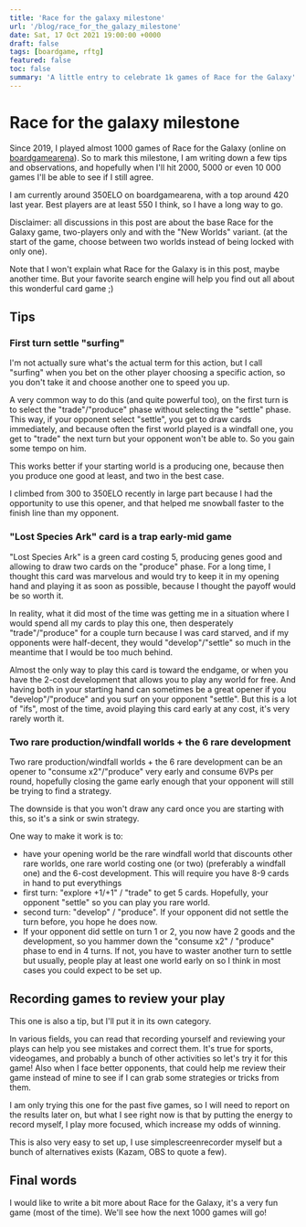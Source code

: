 ```yaml
---
title: 'Race for the galaxy milestone'
url: '/blog/race_for_the_galazy_milestone'
date: Sat, 17 Oct 2021 19:00:00 +0000
draft: false
tags: [boardgame, rftg]
featured: false
toc: false
summary: 'A little entry to celebrate 1k games of Race for the Galaxy'
---
```


# Race for the galaxy milestone

Since 2019, I played almost 1000 games of Race for the Galaxy (online on [boardgamearena](https://boardgamearena.com/)). So to mark this milestone, I am writing down a few tips and observations, and hopefully when I'll hit 2000, 5000 or even 10 000 games I'll be able to see if I still agree.

I am currently around 350ELO on boardgamearena, with a top around 420 last year. Best players are at least 550 I think, so I have a long way to go.

Disclaimer: all discussions in this post are about the base Race for the Galaxy game, two-players only and with the "New Worlds" variant. (at the start of the game, choose between two worlds instead of being locked with only one).

Note that I won't explain what Race for the Galaxy is in this post, maybe another time. But your favorite search engine will help you find out all about this wonderful card game ;)

## Tips

### First turn settle "surfing"

I'm not actually sure what's the actual term for this action, but I call "surfing" when you bet on the other player choosing a specific action, so you don't take it and choose another one to speed you up.

A very common way to do this (and quite powerful too), on the first turn is to select the "trade"/"produce" phase without selecting the "settle" phase. This way, if your opponent select "settle", you get to draw cards immediately, and because often the first world played is a windfall one, you get to "trade" the next turn but your opponent won't be able to. So you gain some tempo on him.

This works better if your starting world is a producing one, because then you produce one good at least, and two in the best case.

I climbed from 300 to 350ELO recently in large part because I had the opportunity to use this opener, and that helped me snowball faster to the finish line than my opponent.

### "Lost Species Ark" card is a trap early-mid game

"Lost Species Ark" is a green card costing 5, producing genes good and allowing to draw two cards on the "produce" phase. For a long time, I thought this card was marvelous and would try to keep it in my opening hand and playing it as soon as possible, because I thought the payoff would be so worth it.

In reality, what it did most of the time was getting me in a situation where I would spend all my cards to play this one, then desperately "trade"/"produce" for a couple turn because I was card starved, and if my opponents were half-decent, they would "develop"/"settle" so much in the meantime that I would be too much behind.

Almost the only way to play this card is toward the endgame, or when you have the 2-cost development that allows you to play any world for free. And having both in your starting hand can sometimes be a great opener if you "develop"/"produce" and you surf on your opponent "settle". But this is a lot of "ifs", most of the time, avoid playing this card early at any cost, it's very rarely worth it.


### Two rare production/windfall worlds + the 6 rare development

Two rare production/windfall worlds + the 6 rare development can be an opener to "consume x2"/"produce" very early and consume 6VPs per round, hopefully closing the game early enough that your opponent will still be trying to find a strategy.

The downside is that you won't draw any card once you are starting with this, so it's a sink or swin strategy.

One way to make it work is to:

- have your opening world be the rare windfall world that discounts other rare worlds, one rare world costing one (or two) (preferably a windfall one) and the 6-cost development. This will require you have 8-9 cards in hand to put everythings
- first turn: "explore +1/+1" / "trade" to get 5 cards. Hopefully, your opponent "settle" so you can play you rare world.
- second turn: "develop" / "produce". If your opponent did not settle the turn before, you hope he does now.
- If your opponent did settle on turn 1 or 2, you now have 2 goods and the development, so you hammer down the "consume x2" / "produce" phase to end in 4 turns. If not, you have to waster another turn to settle but usually, people play at least one world early on so I think in most cases you could expect to be set up.


## Recording games to review your play

This one is also a tip, but I'll put it in its own category.

In various fields, you can read that recording yourself and reviewing your plays can help you see mistakes and correct them. It's true for sports, videogames, and probably a bunch of other activities so let's try it for this game! Also when I face better opponents, that could help me review their game instead of mine to see if I can grab some strategies or tricks from them.

I am only trying this one for the past five games, so I will need to report on the results later on, but what I see right now is that by putting the energy to record myself, I play more focused, which increase my odds of winning.

This is also very easy to set up, I use simplescreenrecorder myself but a bunch of alternatives exists (Kazam, OBS to quote a few).


## Final words

I would like to write a bit more about Race for the Galaxy, it's a very fun game (most of the time). We'll see how the next 1000 games will go!

